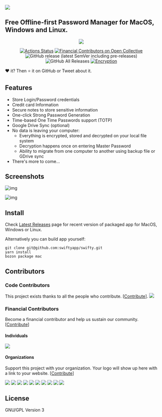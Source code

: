 ![](https://alchaplinsky.com/images/misc/swifty_banner_alpha.png?v=1)

## Free Offline-first Password Manager for MacOS, Windows and Linux.

<div align="center">
  
  [![](https://img.shields.io/badge/PayPal-Buy%20me%20a%20Coffee-blue)](https://www.paypal.me/alchaplinsky)
  
  [![Actions Status](https://github.com/swiftyapp/swifty/workflows/Node.js%20CI/badge.svg)](https://github.com/swiftyapp/swifty/actions)
  [![Financial Contributors on Open Collective](https://opencollective.com/swifty/all/badge.svg?label=financial+contributors)](https://opencollective.com/swifty) ![GitHub release (latest SemVer including pre-releases)](https://img.shields.io/github/v/release/swiftyapp/swifty?include_prereleases&label=Release)
  ![GitHub All Releases](https://img.shields.io/github/downloads/swiftyapp/swifty/total?label=Downloads)
  [![Encryption](https://img.shields.io/badge/Encryption-AES%20256%20GCM-green.svg)](https://tools.ietf.org/html/rfc5288)
  
</div>

❤️ it? Then ⭐️ it on GitHub or Tweet about it.

## Features

- Store Login/Password credentials
- Credit card Information 
- Secure notes to store sensitive information
- One-click Strong Password Generation
- Time-based One Time Passwords support (TOTP)
- Google Drive Sync (optional)
- No data is leaving your computer:
  - Everything is encrypted, stored and decrypted on your local file system
  - Decryption happens once on entering Master Password
  - Ability to migrate from one computer to another using backup file or GDrive sync
- There's more to come...

## Screenshots

![img](https://alchaplinsky.com/images/misc/swifty_screen_01.png)

![img](https://alchaplinsky.com/images/misc/swifty_screen_02.png)

## Install

Check [Latest Releases](https://github.com/alchaplinsky/swifty/releases) page for recent version of packaged app for MacOS, Windows or Linux.

Alternatively you can build app yourself:

```
git clone git@github.com:swiftyapp/swifty.git
yarn install
bozon package mac
```

## Contributors

### Code Contributors

This project exists thanks to all the people who contribute. [[Contribute](CONTRIBUTING.md)].
<a href="https://github.com/swiftyapp/swifty/graphs/contributors"><img src="https://opencollective.com/swifty/contributors.svg?width=890&button=false" /></a>

### Financial Contributors

Become a financial contributor and help us sustain our community. [[Contribute](https://opencollective.com/swifty/contribute)]

#### Individuals

<a href="https://opencollective.com/swifty"><img src="https://opencollective.com/swifty/individuals.svg?width=890"></a>

#### Organizations

Support this project with your organization. Your logo will show up here with a link to your website. [[Contribute](https://opencollective.com/swifty/contribute)]

<a href="https://opencollective.com/swifty/organization/0/website"><img src="https://opencollective.com/swifty/organization/0/avatar.svg"></a>
<a href="https://opencollective.com/swifty/organization/1/website"><img src="https://opencollective.com/swifty/organization/1/avatar.svg"></a>
<a href="https://opencollective.com/swifty/organization/2/website"><img src="https://opencollective.com/swifty/organization/2/avatar.svg"></a>
<a href="https://opencollective.com/swifty/organization/3/website"><img src="https://opencollective.com/swifty/organization/3/avatar.svg"></a>
<a href="https://opencollective.com/swifty/organization/4/website"><img src="https://opencollective.com/swifty/organization/4/avatar.svg"></a>
<a href="https://opencollective.com/swifty/organization/5/website"><img src="https://opencollective.com/swifty/organization/5/avatar.svg"></a>
<a href="https://opencollective.com/swifty/organization/6/website"><img src="https://opencollective.com/swifty/organization/6/avatar.svg"></a>
<a href="https://opencollective.com/swifty/organization/7/website"><img src="https://opencollective.com/swifty/organization/7/avatar.svg"></a>
<a href="https://opencollective.com/swifty/organization/8/website"><img src="https://opencollective.com/swifty/organization/8/avatar.svg"></a>
<a href="https://opencollective.com/swifty/organization/9/website"><img src="https://opencollective.com/swifty/organization/9/avatar.svg"></a>

## License

GNU/GPL Version 3
